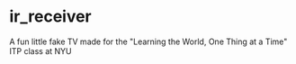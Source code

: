 # ir_receiver
A fun little fake TV made for the "Learning the World, One Thing at a Time" ITP class at NYU
